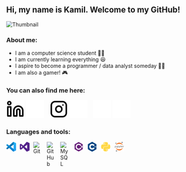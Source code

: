 ## Hi, my name is Kamil. Welcome to my GitHub!
![Thumbnail](https://media1.tenor.com/m/y-cekPAg1x8AAAAC/kewl-sounds-good-to-me.gif)
### About me: 
- I am a computer science student 🧑‍💻
- I am currently learning everything 😆
- I aspire to become a programmer / data analyst someday 👨‍💻
- I am also a gamer! 🎮

### You can also find me here: 
[![website](./linkedin-light.svg)](https://linkedin.com/in/kamil-bulenda-9a2299253#gh-light-mode-only)
[![website](./linkedin-dark.svg)](https://linkedin.com/in/kamil-bulenda-9a2299253#gh-dark-mode-only)
&nbsp;&nbsp;
[![website](./instagram-light.svg)](https://instagram.com/kamilbulenda03#gh-light-mode-only)
[![website](./instagram-dark.svg)](https://instagram.com/kamilbulenda03#gh-dark-mode-only)
&nbsp;&nbsp;
[![website](./facebook-dark.svg)](https://www.facebook.com/kamil.bulenda.77#gh-dark-mode-only)
[![website](./facebook-light.svg)](https://www.facebook.com/kamil.bulenda.77#gh-light-mode-only)

### Languages and tools: 
<img align="left" alt="Visual Studio Code" width="26px" src="https://raw.githubusercontent.com/devicons/devicon/1119b9f84c0290e0f0b38982099a2bd027a48bf1/icons/vscode/vscode-original.svg" style="padding-right:10px;" />
<img align="left" alt="Visual Studio" width="26px" src="https://raw.githubusercontent.com/devicons/devicon/1119b9f84c0290e0f0b38982099a2bd027a48bf1/icons/visualstudio/visualstudio-plain.svg" style="padding-right:10px;" />
<img align="left" alt="Git" width="26px" src="https://cdn.jsdelivr.net/gh/devicons/devicon/icons/git/git-original.svg" style="padding-right:10px;" />
<img align="left" alt="GitHub" width="26px" src="https://user-images.githubusercontent.com/3369400/139447912-e0f43f33-6d9f-45f8-be46-2df5bbc91289.png" style="padding-right:10px;" />
<img align="left" alt="MySQL" width="26px" src="https://cdn.jsdelivr.net/gh/devicons/devicon/icons/mysql/mysql-original.svg" style="padding-right:10px;" />
<img align="left" alt="Csharp" width="26px" src="https://raw.githubusercontent.com/devicons/devicon/1119b9f84c0290e0f0b38982099a2bd027a48bf1/icons/csharp/csharp-plain.svg" style="padding-right:10px;" />
<img align="left" alt="Cplusplus" width="26px" src="https://raw.githubusercontent.com/devicons/devicon/1119b9f84c0290e0f0b38982099a2bd027a48bf1/icons/cplusplus/cplusplus-plain.svg" style="padding-right:10px;" />
<img align="left" alt="Python" width="26px" src="https://raw.githubusercontent.com/devicons/devicon/1119b9f84c0290e0f0b38982099a2bd027a48bf1/icons/python/python-plain.svg" style="padding-right:10px;" />
<img align="left" alt="Jupyter" width="26px" src="https://raw.githubusercontent.com/devicons/devicon/master/icons/jupyter/jupyter-original-wordmark.svg" style="padding-right:10px;" />

